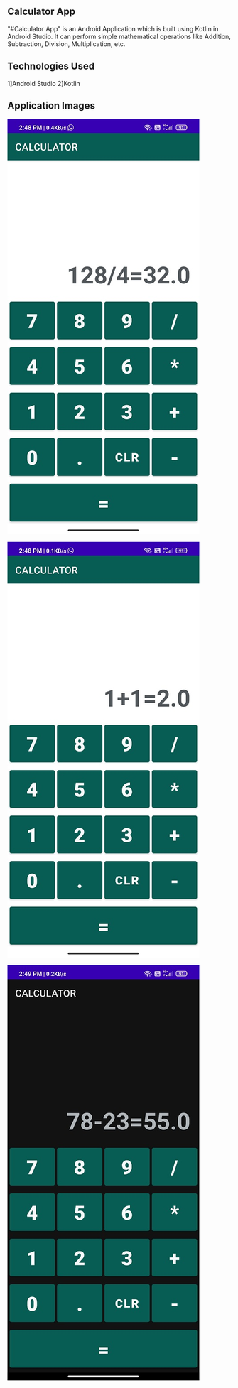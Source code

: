 ## Calculator App 

"#Calculator App" is an Android Application which is built using Kotlin in Android Studio. It can perform simple mathematical operations like Addition, Subtraction, Division, Multiplication, etc.

## Technologies Used

1]Android Studio
2]Kotlin

## Application Images

![page_1](https://github.com/vinodpatildev/Calculator/blob/master/images/image_1.jpg)

![page_2](https://github.com/vinodpatildev/Calculator/blob/master/images/image_2.jpg)

![page_3](https://github.com/vinodpatildev/Calculator/blob/master/images/image_3.jpg)





